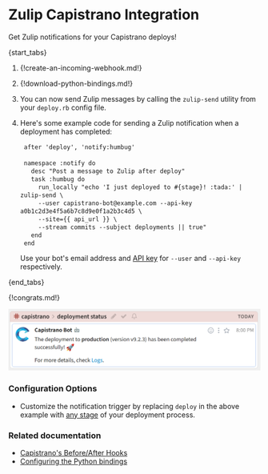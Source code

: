# Zulip Capistrano Integration

Get Zulip notifications for your Capistrano deploys!

{start_tabs}

1.  {!create-an-incoming-webhook.md!}

1.  {!download-python-bindings.md!}

1.  You can now send Zulip messages by calling the `zulip-send`
    utility from your `deploy.rb` config file.

1. Here's some example code for sending a Zulip notification when a
   deployment has completed:

        after 'deploy', 'notify:humbug'

        namespace :notify do
          desc "Post a message to Zulip after deploy"
          task :humbug do
            run_locally "echo 'I just deployed to #{stage}! :tada:' | zulip-send \
            --user capistrano-bot@example.com --api-key a0b1c2d3e4f5a6b7c8d9e0f1a2b3c4d5 \
            --site={{ api_url }} \
            --stream commits --subject deployments || true"
          end
        end

    Use your bot's email address and [API key][3] for `--user` and
    `--api-key` respectively.

{end_tabs}

{!congrats.md!}

![Capistrano bot message](/static/images/integrations/capistrano/001.png)

### Configuration Options

* Customize the notification trigger by replacing `deploy` in the above
  example with [any stage][1] of your deployment process.

### Related documentation

* [Capistrano's Before/After Hooks][1]
* [Configuring the Python bindings][2]

[1]: https://capistranorb.com/documentation/getting-started/before-after/
[2]: https://zulip.com/api/configuring-python-bindings
[3]: https://zulip.com/api/api-keys#get-a-bots-api-key
